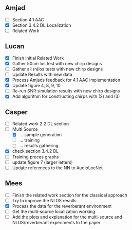 ## Amjad
- [ ] Section 4.1 AAC 
- [x] Section 3.4.2 DL Localization 
- [ ] Related Work

## Lucan
- [x] Finish initial Related Work
- [x] Gather 50cm los test with new chirp designs
- [ ] Gather all (n)los tests with new chirp designs
- [ ] Update Results with new data
- [x] Process Amjads feedback for 4.1 AAC implementation
- [x] Update figure 4, 8, 9, 10
- [ ] Re-run SNR simulation results with new chirp designs
- [x] Add algorithm for constructing chirps with (2) and (3)

## Casper
- [ ] Related work 2.2 DL section
- [ ] Multi Source
  - [x] ... sample generation
  - [ ] ... training
  - [ ] ... results gathering
- [x] check section 3.4.2 DL
- [ ] Training proces graphs
- [ ] update figure 7 (larger letters)
- [ ] Update references to the NN to AudioLocNet

## Mees
- [ ] Finish the related work section for the classical approach
- [ ] Try to improve the NLOS results
- [x] Process the data for the reverberant environment
- [ ] Get the multi-source localization working
- [ ] Add the plots and explanation for the multi-source and NLOS/reverberant experiments to the paper
